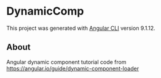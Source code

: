 # DynamicComp

This project was generated with [Angular CLI](https://github.com/angular/angular-cli) version 9.1.12.

## About

Angular dynamic component tutorial code from
https://angular.io/guide/dynamic-component-loader